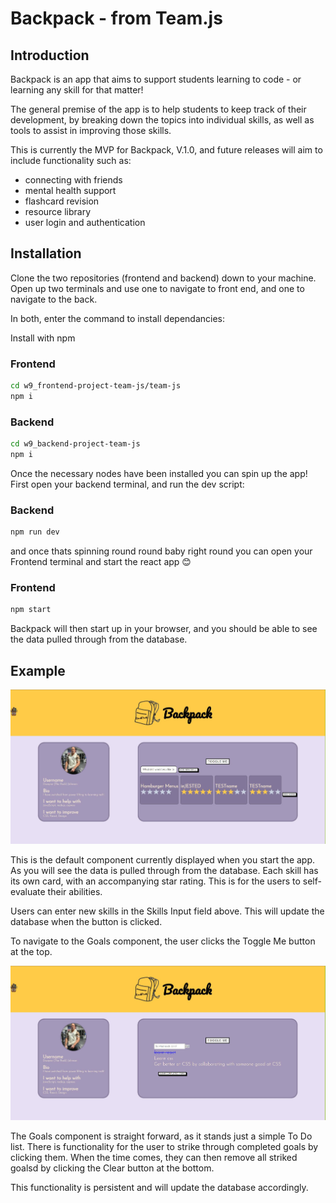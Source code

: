 # Backpack - from Team.js

## Introduction

Backpack is an app that aims to support students learning to code - or learning any skill for that matter!

The general premise of the app is to help students to keep track of their development, by breaking down the topics into individual skills, as well as tools to assist in improving those skills.

This is currently the MVP for Backpack, V.1.0, and future releases will aim to include functionality such as:

- connecting with friends
- mental health support
- flashcard revision
- resource library
- user login and authentication

## Installation

Clone the two repositories (frontend and backend) down to your machine. Open up two terminals and use one to navigate to front end, and one to navigate to the back.

In both, enter the command to install dependancies:

Install with npm

### Frontend

```bash
cd w9_frontend-project-team-js/team-js
npm i
```

### Backend

```bash
cd w9_backend-project-team-js
npm i
```

Once the necessary nodes have been installed you can spin up the app! First open your backend terminal, and run the dev script:

### Backend

```bash
npm run dev
```

and once thats spinning round round baby right round you can open your Frontend terminal and start the react app 😊

### Frontend

```bash
npm start
```

Backpack will then start up in your browser, and you should be able to see the data pulled through from the database.

## Example

![image](./images/skill.JPG)

This is the default component currently displayed when you start the app. As you will see the data is pulled through from the database. Each skill has its own card, with an accompanying star rating. This is for the users to self-evaluate their abilities.

Users can enter new skills in the Skills Input field above. This will update the database when the button is clicked.

To navigate to the Goals component, the user clicks the Toggle Me button at the top.

![image](./images/goals.JPG)

The Goals component is straight forward, as it stands just a simple To Do list. There is functionality for the user to strike through completed goals by clicking them. When the time comes, they can then remove all striked goalsd by clicking the Clear button at the bottom.

This functionality is persistent and will update the database accordingly.
